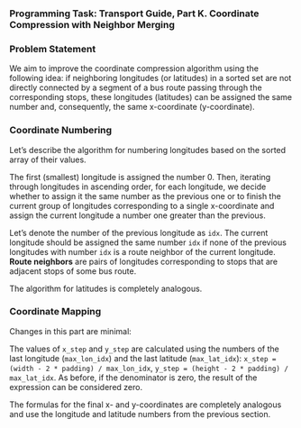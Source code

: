 
### **Programming Task: Transport Guide, Part K. Coordinate Compression with Neighbor Merging**

### Problem Statement

We aim to improve the coordinate compression algorithm using the following idea: if neighboring longitudes (or latitudes) in a sorted set are not directly connected by a segment of a bus route passing through the corresponding stops, these longitudes (latitudes) can be assigned the same number and, consequently, the same x-coordinate (y-coordinate).

### Coordinate Numbering

Let’s describe the algorithm for numbering longitudes based on the sorted array of their values.

The first (smallest) longitude is assigned the number 0. Then, iterating through longitudes in ascending order, for each longitude, we decide whether to assign it the same number as the previous one or to finish the current group of longitudes corresponding to a single x-coordinate and assign the current longitude a number one greater than the previous.

Let’s denote the number of the previous longitude as `idx`. The current longitude should be assigned the same number `idx` if none of the previous longitudes with number `idx` is a route neighbor of the current longitude. **Route neighbors** are pairs of longitudes corresponding to stops that are adjacent stops of some bus route.

The algorithm for latitudes is completely analogous.

### Coordinate Mapping

Changes in this part are minimal:

The values of `x_step` and `y_step` are calculated using the numbers of the last longitude (`max_lon_idx`) and the last latitude (`max_lat_idx`):
`x_step = (width - 2 * padding) / max_lon_idx`,
`y_step = (height - 2 * padding) / max_lat_idx`.
As before, if the denominator is zero, the result of the expression can be considered zero.

The formulas for the final x- and y-coordinates are completely analogous and use the longitude and latitude numbers from the previous section.
